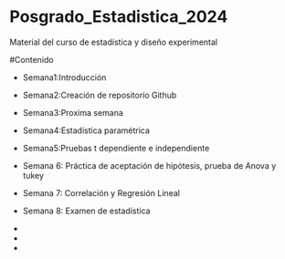 # Posgrado_Estadistica_2024
Material del curso de estadística y diseño experimental 


#Contenido


- Semana1:Introducción

- Semana2:Creación de repositorio Github

- Semana3:Proxima semana

- Semana4:Estadística paramétrica

- Semana5:Pruebas t dependiente e independiente

- Semana 6: Práctica de aceptación de hipótesis, prueba de Anova y tukey 
- Semana 7: Correlación y Regresión Lineal 
- Semana 8: Examen de estadística
-
-
-



